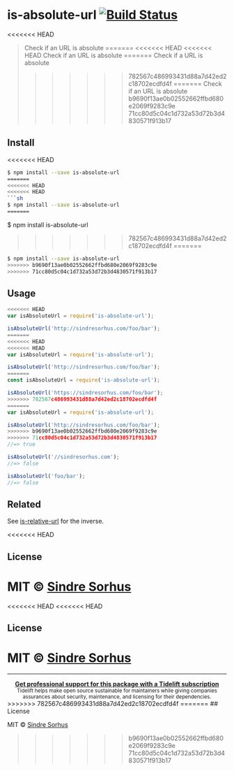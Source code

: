 # is-absolute-url [![Build Status](https://travis-ci.org/sindresorhus/is-absolute-url.svg?branch=master)](https://travis-ci.org/sindresorhus/is-absolute-url)

<<<<<<< HEAD
> Check if an URL is absolute
=======
<<<<<<< HEAD
<<<<<<< HEAD
> Check if an URL is absolute
=======
> Check if a URL is absolute
>>>>>>> 782567c486993431d88a7d42ed2c18702ecdfd4f
=======
> Check if an URL is absolute
>>>>>>> b9690f13ae0b02552662ffbd680e2069f9283c9e
>>>>>>> 71cc80d5c04c1d732a53d72b3d4830571f913b17


## Install

<<<<<<< HEAD
```sh
$ npm install --save is-absolute-url
=======
<<<<<<< HEAD
<<<<<<< HEAD
```sh
$ npm install --save is-absolute-url
=======
```
$ npm install is-absolute-url
>>>>>>> 782567c486993431d88a7d42ed2c18702ecdfd4f
=======
```sh
$ npm install --save is-absolute-url
>>>>>>> b9690f13ae0b02552662ffbd680e2069f9283c9e
>>>>>>> 71cc80d5c04c1d732a53d72b3d4830571f913b17
```


## Usage

```js
<<<<<<< HEAD
var isAbsoluteUrl = require('is-absolute-url');

isAbsoluteUrl('http://sindresorhus.com/foo/bar');
=======
<<<<<<< HEAD
<<<<<<< HEAD
var isAbsoluteUrl = require('is-absolute-url');

isAbsoluteUrl('http://sindresorhus.com/foo/bar');
=======
const isAbsoluteUrl = require('is-absolute-url');

isAbsoluteUrl('https://sindresorhus.com/foo/bar');
>>>>>>> 782567c486993431d88a7d42ed2c18702ecdfd4f
=======
var isAbsoluteUrl = require('is-absolute-url');

isAbsoluteUrl('http://sindresorhus.com/foo/bar');
>>>>>>> b9690f13ae0b02552662ffbd680e2069f9283c9e
>>>>>>> 71cc80d5c04c1d732a53d72b3d4830571f913b17
//=> true

isAbsoluteUrl('//sindresorhus.com');
//=> false

isAbsoluteUrl('foo/bar');
//=> false
```


## Related

See [is-relative-url](https://github.com/sindresorhus/is-relative-url) for the inverse.


<<<<<<< HEAD
## License

MIT © [Sindre Sorhus](http://sindresorhus.com)
=======
<<<<<<< HEAD
<<<<<<< HEAD
## License

MIT © [Sindre Sorhus](http://sindresorhus.com)
=======
---

<div align="center">
	<b>
		<a href="https://tidelift.com/subscription/pkg/npm-is-absolute-url?utm_source=npm-is-absolute-url&utm_medium=referral&utm_campaign=readme">Get professional support for this package with a Tidelift subscription</a>
	</b>
	<br>
	<sub>
		Tidelift helps make open source sustainable for maintainers while giving companies<br>assurances about security, maintenance, and licensing for their dependencies.
	</sub>
</div>
>>>>>>> 782567c486993431d88a7d42ed2c18702ecdfd4f
=======
## License

MIT © [Sindre Sorhus](http://sindresorhus.com)
>>>>>>> b9690f13ae0b02552662ffbd680e2069f9283c9e
>>>>>>> 71cc80d5c04c1d732a53d72b3d4830571f913b17
